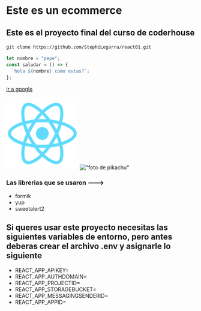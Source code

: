 # Este es un ecommerce

## Este es el proyecto final del curso de coderhouse

```
git clone https://github.com/StephiLegarra/react01.git
```

```javascript
let nombre = "pepe";
const saludar = () => {
  `hola ${nombre} como estas?`;
};
```

[ir a google](https://google.com.ar/)

!["este es el texto alternativo de la img"](/public/logo192.png)
!["foto de pikachu"](https://cdn.hobbyconsolas.com/sites/navi.axelspringer.es/public/media/image/2022/11/pikachu-pokemon-escarlata-purpura-2888180.jpg?tf=3840x)

### Las librerias que se usaron --->

- formik
- yup
- sweetalert2

## Si queres usar este proyecto necesitas las siguientes variables de entorno, pero antes deberas crear el archivo .env y asignarle lo siguiente

- REACT_APP_APIKEY=
- REACT_APP_AUTHDOMAIN=
- REACT_APP_PROJECTID=
- REACT_APP_STORAGEBUCKET=
- REACT_APP_MESSAGINGSENDERID=
- REACT_APP_APPID=
